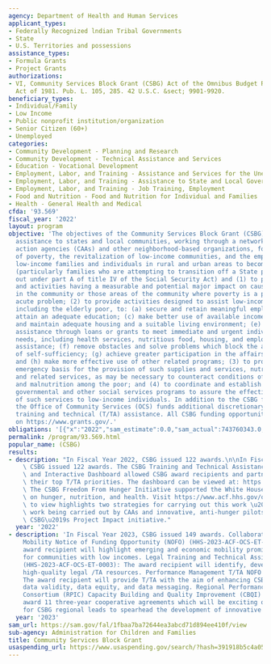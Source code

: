 ```yaml
---
agency: Department of Health and Human Services
applicant_types:
- Federally Recognized lndian Tribal Governments
- State
- U.S. Territories and possessions
assistance_types:
- Formula Grants
- Project Grants
authorizations:
- VI, Community Services Block Grant (CSBG) Act of the Omnibus Budget Reconciliation
  Act of 1981. Pub. L. 105, 285. 42 U.S.C. &sect; 9901-9920.
beneficiary_types:
- Individual/Family
- Low Income
- Public nonprofit institution/organization
- Senior Citizen (60+)
- Unemployed
categories:
- Community Development - Planning and Research
- Community Development - Technical Assistance and Services
- Education - Vocational Development
- Employment, Labor, and Training - Assistance and Services for the Unemployed
- Employment, Labor, and Training - Assistance to State and Local Governments
- Employment, Labor, and Training - Job Training, Employment
- Food and Nutrition - Food and Nutrition for Individual and Families
- Health - General Health and Medical
cfda: '93.569'
fiscal_year: '2022'
layout: program
objective: 'The objectives of the Community Services Block Grant (CSBG) are to provide
  assistance to states and local communities, working through a network of community
  action agencies (CAAs) and other neighborhood-based organizations, for the reduction
  of poverty, the revitalization of low-income communities, and the empowerment of
  low-income families and individuals in rural and urban areas to become fully self-sufficient
  (particularly families who are attempting to transition off a State program carried
  out under part A of title IV of the Social Security Act) and (1) to provide services
  and activities having a measurable and potential major impact on causes of poverty
  in the community or those areas of the community where poverty is a particularly
  acute problem; (2) to provide activities designed to assist low-income participants,
  including the elderly poor, to: (a) secure and retain meaningful employment; (b)
  attain an adequate education; (c) make better use of available income; (d) obtain
  and maintain adequate housing and a suitable living environment; (e) obtain emergency
  assistance through loans or grants to meet immediate and urgent individual and family
  needs, including health services, nutritious food, housing, and employment-related
  assistance; (f) remove obstacles and solve problems which block the achievement
  of self-sufficiency; (g) achieve greater participation in the affairs of the community;
  and (h) make more effective use of other related programs; (3) to provide on an
  emergency basis for the provision of such supplies and services, nutritious food,
  and related services, as may be necessary to counteract conditions of starvation
  and malnutrition among the poor; and (4) to coordinate and establish linkages between
  governmental and other social services programs to assure the effective delivery
  of such services to low-income individuals. In addition to the CSBG funding to states,
  the Office of Community Services (OCS) funds additional discretionary projects for
  training and technical (T/TA) assistance. All CSBG funding opportunities are posted
  on https://www.grants.gov/.'
obligations: '[{"x":"2022","sam_estimate":0.0,"sam_actual":743760343.0,"usa_spending_actual":737524847.66},{"x":"2023","sam_estimate":760211137.0,"sam_actual":0.0,"usa_spending_actual":737748005.18},{"x":"2024","sam_estimate":756459433.0,"sam_actual":0.0,"usa_spending_actual":0.0}]'
permalink: /program/93.569.html
popular_name: (CSBG)
results:
- description: "In Fiscal Year 2022, CSBG issued 122 awards.\n\nIn Fiscal Year 2022,\
    \ CSBG issued 122 awards. The CSBG Training and Technical Assistance Needs Assessment\
    \ and Interactive Dashboard allowed CSBG award recipients and partners to identify\
    \ their top T/TA priorities. The dashboard can be viewed at: https://experience.arcgis.com/experience/6080697eb930441c9b025c423c51e6f9?dlg=Instructions.\
    \ The CSBG Freedom From Hunger Initiative supported the White House national strategy\
    \ on hunger, nutrition, and health. Visit https://www.acf.hhs.gov/ocs/freedom-hunger-initiative\
    \ to view highlights two strategies for carrying out this work \u2014 anti-hunger\
    \ work being carried out by CAAs and innovative, anti-hunger pilots funded by\
    \ CSBG\u2019s Project Impact initiative."
  year: '2022'
- description: 'In Fiscal Year 2023, CSBG issued 149 awards. Collaborative on Economic
    Mobility Notice of Funding Opportunity (NOFO) (HHS-2023-ACF-OCS-ET-1115): The
    award recipient will highlight emerging and economic mobility promising practices
    for communities with low incomes. Legal Training and Technical Assistance NOFO
    (HHS-2023-ACF-OCS-ET-0003): The award recipient will identify, develop, and disseminate
    high-quality legal /TA resources. Performance Management T/TA NOFO (HHS-2023-ACF-OCS-ET-0049):
    The award recipient will provide T/TA with the aim of enhancing CSBG data quality,
    data validity, data equity, and data messaging. Regional Performance and Innovation
    Consortium (RPIC) Capacity Building and Quality Improvement (CBQI) NOFO: OCS will
    award 11 three-year cooperative agreements which will be exciting opportunities
    for CSBG regional leads to spearhead the development of innovative T/TA strategies.'
  year: '2023'
sam_url: https://sam.gov/fal/1fbaa7ba72644ea3abcd71d894ee410f/view
sub-agency: Administration for Children and Families
title: Community Services Block Grant
usaspending_url: https://www.usaspending.gov/search/?hash=391918b5c4a05951c759727d8f9fc604
---
```

